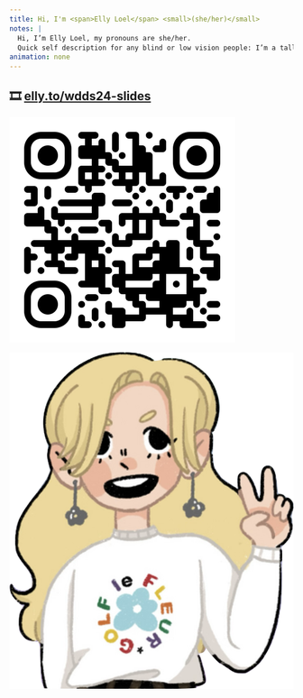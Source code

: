```yaml
---
title: Hi, I'm <span>Elly Loel</span> <small>(she/her)</small>
notes: |
  Hi, I’m Elly Loel, my pronouns are she/her.
  Quick self description for any blind or low vision people: I’m a tall white trans woman with blonde hair.
animation: none
---
```


## 🎞️ [elly.to/wdds24-slides](https://elly.to/wdds24-slides)

![](../images/qr-code.svg)

<div class="me">

![A digital drawing of me smiling and holding up a peace sign with my hands, wearing a white "Golf le Fleur" jumper.](../images/Elly.png)

</div>
<style>
  @media (width >= 50em) {
    body {
      overflow: clip;
    }
  }
  @container (inline-size < 50em) {
    h1 {
      font-size: 4.5em;
      & small {
        display: block;
        color: var(--brand);
      }
    }
    .content {
      font-size: inherit;
    }
    .me {
      max-inline-size: 400px;
    }
    .content > :not(.me) img {
      display: none;
    }
  }
  @container (inline-size >= 50em) {
    main {
      gap: var(--size-7);
    }
    h1 {
      font-size: 7.75em;
      line-height: 1;
      & small {
        color: var(--brand);
      }
    }
    h2 {
      font-weight: var(--font-weight-4);
      font-size: 3.25em;
    }
    .content {
      display: grid;
      inline-size: fit-content;
      font-size: inherit;
      & img {
        margin-block-start: var(--size-7);
        inline-size: 29vi;
      }
    }
    .me {
      margin: 0;
      & img {
        position: absolute;
        bottom: 0;
        right: 10vi;
        inline-size: 35vi;
      }
    }
  }
</style>
